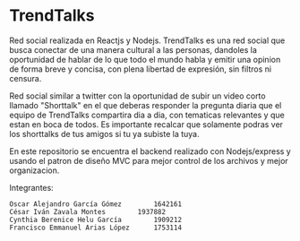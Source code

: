 # TrendTalks
Red social realizada en Reactjs y Nodejs.
TrendTalks es una red social que busca conectar de una manera cultural a las personas, dandoles la oportunidad de hablar de lo que todo el mundo habla y emitir una opinion de forma breve y concisa, con plena libertad de expresión, sin filtros ni censura.

Red social similar a twitter con la oportunidad de subir un video corto llamado "Shorttalk" en el que deberas responder la pregunta diaria que el equipo de TrendTalks compartira dia a dia, con tematicas relevantes y que estan en boca de todos. Es importante recalcar que solamente podras ver los shorttalks de tus amigos si tu ya subiste la tuya.

En este repositorio se encuentra el backend realizado con Nodejs/express y usando el patron de diseño MVC para mejor control de los archivos y mejor organizacion.


Integrantes:

	Oscar Alejandro García Gómez		1642161
	César Iván Zavala Montes		1937882
	Cynthia Berenice Helu García		1909212
	Francisco Emmanuel Arias López		1753114

